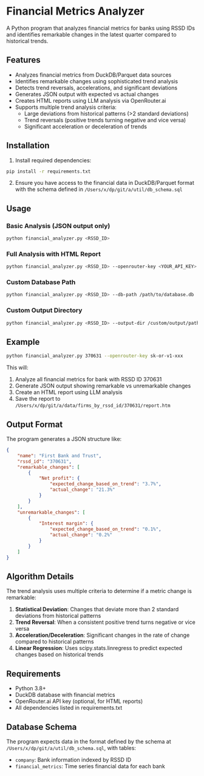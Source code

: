 # Financial Metrics Analyzer

A Python program that analyzes financial metrics for banks using RSSD IDs and identifies remarkable changes in the latest quarter compared to historical trends.

## Features

- Analyzes financial metrics from DuckDB/Parquet data sources
- Identifies remarkable changes using sophisticated trend analysis
- Detects trend reversals, accelerations, and significant deviations
- Generates JSON output with expected vs actual changes
- Creates HTML reports using LLM analysis via OpenRouter.ai
- Supports multiple trend analysis criteria:
  - Large deviations from historical patterns (>2 standard deviations)
  - Trend reversals (positive trends turning negative and vice versa)
  - Significant acceleration or deceleration of trends

## Installation

1. Install required dependencies:
```bash
pip install -r requirements.txt
```

2. Ensure you have access to the financial data in DuckDB/Parquet format with the schema defined in `/Users/x/dp/git/a/util/db_schema.sql`

## Usage

### Basic Analysis (JSON output only)
```bash
python financial_analyzer.py <RSSD_ID>
```

### Full Analysis with HTML Report
```bash
python financial_analyzer.py <RSSD_ID> --openrouter-key <YOUR_API_KEY>
```

### Custom Database Path
```bash
python financial_analyzer.py <RSSD_ID> --db-path /path/to/database.db
```

### Custom Output Directory
```bash
python financial_analyzer.py <RSSD_ID> --output-dir /custom/output/path
```

## Example

```bash
python financial_analyzer.py 370631 --openrouter-key sk-or-v1-xxx
```

This will:
1. Analyze all financial metrics for bank with RSSD ID 370631
2. Generate JSON output showing remarkable vs unremarkable changes
3. Create an HTML report using LLM analysis
4. Save the report to `/Users/x/dp/git/a/data/firms_by_rssd_id/370631/report.htm`

## Output Format

The program generates a JSON structure like:

```json
{
    "name": "First Bank and Trust",
    "rssd_id": "370631",
    "remarkable_changes": [
        {
            "Net profit": {
                "expected_change_based_on_trend": "3.7%",
                "actual_change": "21.3%"
            }
        }
    ],
    "unremarkable_changes": [
        {
            "Interest margin": {
                "expected_change_based_on_trend": "0.1%",
                "actual_change": "0.2%"
            }
        }
    ]
}
```

## Algorithm Details

The trend analysis uses multiple criteria to determine if a metric change is remarkable:

1. **Statistical Deviation**: Changes that deviate more than 2 standard deviations from historical patterns
2. **Trend Reversal**: When a consistent positive trend turns negative or vice versa
3. **Acceleration/Deceleration**: Significant changes in the rate of change compared to historical patterns
4. **Linear Regression**: Uses scipy.stats.linregress to predict expected changes based on historical trends

## Requirements

- Python 3.8+
- DuckDB database with financial metrics
- OpenRouter.ai API key (optional, for HTML reports)
- All dependencies listed in requirements.txt

## Database Schema

The program expects data in the format defined by the schema at `/Users/x/dp/git/a/util/db_schema.sql`, with tables:
- `company`: Bank information indexed by RSSD ID
- `financial_metrics`: Time series financial data for each bank
